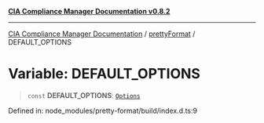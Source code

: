 [**CIA Compliance Manager Documentation v0.8.2**](../../../README.md)

***

[CIA Compliance Manager Documentation](../../../globals.md) / [prettyFormat](../README.md) / DEFAULT\_OPTIONS

# Variable: DEFAULT\_OPTIONS

> `const` **DEFAULT\_OPTIONS**: [`Options`](../type-aliases/Options.md)

Defined in: node\_modules/pretty-format/build/index.d.ts:9
